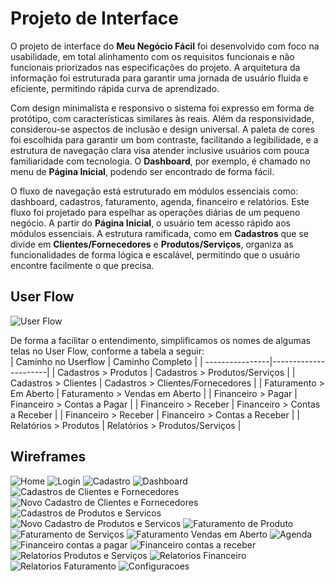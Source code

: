 
# Projeto de Interface

O projeto de interface do **Meu Negócio Fácil** foi desenvolvido com foco na usabilidade, em total alinhamento com os requisitos funcionais e não funcionais priorizados nas especificações do projeto. A arquitetura da informação foi estruturada para garantir uma jornada de usuário fluida e eficiente, permitindo rápida curva de aprendizado.

Com design minimalista e responsivo o sistema foi expresso em forma de protótipo, com características similares às reais. Além da responsividade, considerou-se aspectos de inclusão e design universal. A paleta de cores foi escolhida para garantir um bom contraste, facilitando a legibilidade, e a estrutura de navegação clara visa atender inclusive usuários com pouca familiaridade com tecnologia. O **Dashboard**, por exemplo, é chamado no menu de **Página Inicial**, podendo ser encontrado de forma fácil.

O fluxo de navegação está estruturado em módulos essenciais como: dashboard, cadastros, faturamento, agenda, financeiro e relatórios. Este fluxo foi projetado para espelhar as operações diárias de um pequeno negócio. A partir do **Página Inicial**, o usuário tem acesso rápido aos módulos essenciais. A estrutura ramificada, como em **Cadastros** que se divide em **Clientes/Fornecedores** e **Produtos/Serviços**, organiza as funcionalidades de forma lógica e escalável, permitindo que o usuário encontre facilmente o que precisa.


## User Flow


![User Flow](img/userflow.png)

De forma a facilitar o entendimento, simplificamos os nomes de algumas telas no User Flow, conforme a tabela a seguir:  
| Caminho no Userflow | Caminho Completo | 
| ----------------|----------------------|
| Cadastros > Produtos | Cadastros > Produtos/Serviços | 
| Cadastros > Clientes | Cadastros > Clientes/Fornecedores | 
| Faturamento > Em Aberto | Faturamento > Vendas em Aberto | 
| Financeiro > Pagar | Financeiro > Contas a Pagar | 
| Financeiro > Receber | Financeiro > Contas a Receber | 
| Financeiro > Receber | Financeiro > Contas a Receber | 
| Relatórios > Produtos | Relatórios > Produtos/Serviços | 



## Wireframes
![Home](<img/wireframes/1 HOME.png>)
![Login](<img/wireframes/2 Login.png>)
![Cadastro](<img/wireframes/3 Cadastro.png>)
![Dashboard](<img/wireframes/4 Dashboard.png>)
![Cadastros de Clientes e Fornecedores](<img/wireframes/5 Cadastros Clientes Fornecedores.png>)
![Novo Cadastro de Clientes e Fornecedores](<img/wireframes/6 Novo Cadastro Clientes Fornecedores.png>)
![Cadastros de Produtos e Servicos](<img/wireframes/7 Cadastros Produtos Servicos.png>)
![Novo Cadastro de Produtos e Servicos](<img/wireframes/8 Novo Cadastro Produtos Servicos.png>)
![Faturamento de Produto](<img/wireframes/9 Faturamento de Produto.png>)
![Faturamento de Serviços](<img/wireframes/10 Faturamento Serviços.png>)
![Faturamento Vendas em Aberto](<img/wireframes/11 Faturamento Vendas Em Aberto.png>)
![Agenda](<img/wireframes/12 Agenda.png>)
![Financeiro contas a pagar](<img/wireframes/13 Financeiro Contas a Pagar.png>)
![Financeiro contas a receber](<img/wireframes/14 Financeiro contas a receber.png>)
![Relatorios Produtos e Serviços](<img/wireframes/15 Relatorios Produtos e Serviços.png>)
![Relatorios Financeiro](<img/wireframes/16 Relatorios Financeiro.png>)
![Relatorios Faturamento](<img/wireframes/17 Relatorios Faturamento.png>)
![Configuracoes](<img/wireframes/18 Configuracoes.png>)
